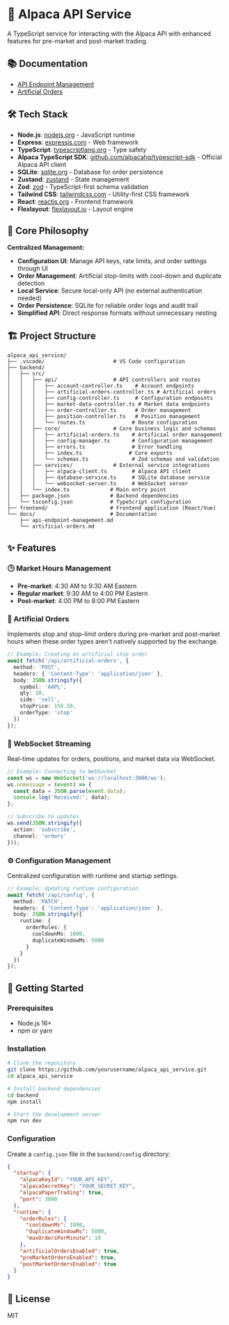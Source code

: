 # 🦙 Alpaca API Service

A TypeScript service for interacting with the Alpaca API with enhanced features for pre-market and post-market trading.

## 📚 Documentation

- [API Endpoint Management](./docs/api-endpoint-management.md)
- [Artificial Orders](./docs/artificial-orders.md)

## 🛠️ Tech Stack

- **Node.js**: [nodejs.org](https://nodejs.org) - JavaScript runtime
- **Express**: [expressjs.com](https://expressjs.com) - Web framework
- **TypeScript**: [typescriptlang.org](https://www.typescriptlang.org) - Type safety
- **Alpaca TypeScript SDK**: [github.com/alpacahq/typescript-sdk](https://github.com/alpacahq/typescript-sdk) - Official Alpaca API client
- **SQLite**: [sqlite.org](https://www.sqlite.org) - Database for order persistence
- **Zustand**: [zustand](https://github.com/pmndrs/zustand) - State management
- **Zod**: [zod](https://github.com/colinhacks/zod) - TypeScript-first schema validation
- **Tailwind CSS**: [tailwindcss.com](https://tailwindcss.com) - Utility-first CSS framework
- **React**: [reactjs.org](https://reactjs.org) - Frontend framework
- **Flexlayout**: [flexlayout.io](https://flexlayout.io) - Layout engine

## 🎯 Core Philosophy

**Centralized Management:**
- **Configuration UI**: Manage API keys, rate limits, and order settings through UI
- **Order Management**: Artificial stop-limits with cool-down and duplicate detection
- **Local Service**: Secure local-only API (no external authentication needed)
- **Order Persistence**: SQLite for reliable order logs and audit trail
- **Simplified API**: Direct response formats without unnecessary nesting

## 🏗️ Project Structure

```
alpaca_api_service/
├── .vscode/                      # VS Code configuration
├── backend/
│   ├── src/
│   │   ├── api/                  # API controllers and routes
│   │   │   ├── account-controller.ts    # Account endpoints
│   │   │   ├── artificial-orders-controller.ts # Artificial orders
│   │   │   ├── config-controller.ts     # Configuration endpoints
│   │   │   ├── market-data-controller.ts # Market data endpoints
│   │   │   ├── order-controller.ts      # Order management
│   │   │   ├── position-controller.ts   # Position management
│   │   │   └── routes.ts               # Route configuration
│   │   ├── core/                 # Core business logic and schemas
│   │   │   ├── artificial-orders.ts    # Artificial order management
│   │   │   ├── config-manager.ts       # Configuration management
│   │   │   ├── errors.ts               # Error handling
│   │   │   ├── index.ts               # Core exports
│   │   │   └── schemas.ts              # Zod schemas and validation
│   │   ├── services/             # External service integrations
│   │   │   ├── alpaca-client.ts        # Alpaca API client
│   │   │   ├── database-service.ts     # SQLite database service
│   │   │   └── websocket-server.ts     # WebSocket server
│   │   └── index.ts             # Main entry point
│   ├── package.json             # Backend dependencies
│   └── tsconfig.json            # TypeScript configuration
├── frontend/                    # Frontend application (React/Vue)
└── docs/                        # Documentation
    ├── api-endpoint-management.md
    └── artificial-orders.md
```

## ✨ Features

### 🕒 Market Hours Management

- **Pre-market**: 4:30 AM to 9:30 AM Eastern
- **Regular market**: 9:30 AM to 4:00 PM Eastern
- **Post-market**: 4:00 PM to 8:00 PM Eastern

### 🛑 Artificial Orders

Implements stop and stop-limit orders during pre-market and post-market hours when these order types aren't natively supported by the exchange.

```typescript
// Example: Creating an artificial stop order
await fetch('/api/artificial-orders', {
  method: 'POST',
  headers: { 'Content-Type': 'application/json' },
  body: JSON.stringify({
    symbol: 'AAPL',
    qty: 10,
    side: 'sell',
    stopPrice: 150.50,
    orderType: 'stop'
  })
});
```

### 🔄 WebSocket Streaming

Real-time updates for orders, positions, and market data via WebSocket.

```typescript
// Example: Connecting to WebSocket
const ws = new WebSocket('ws://localhost:3000/ws');
ws.onmessage = (event) => {
  const data = JSON.parse(event.data);
  console.log('Received:', data);
};

// Subscribe to updates
ws.send(JSON.stringify({
  action: 'subscribe',
  channel: 'orders'
}));
```

### ⚙️ Configuration Management

Centralized configuration with runtime and startup settings.

```typescript
// Example: Updating runtime configuration
await fetch('/api/config', {
  method: 'PATCH',
  headers: { 'Content-Type': 'application/json' },
  body: JSON.stringify({
    runtime: {
      orderRules: {
        cooldownMs: 1000,
        duplicateWindowMs: 5000
      }
    }
  })
});
```

## 🚀 Getting Started

### Prerequisites

- Node.js 16+
- npm or yarn

### Installation

```bash
# Clone the repository
git clone https://github.com/yourusername/alpaca_api_service.git
cd alpaca_api_service

# Install backend dependencies
cd backend
npm install

# Start the development server
npm run dev
```

### Configuration

Create a `config.json` file in the `backend/config` directory:

```json
{
  "startup": {
    "alpacaKeyId": "YOUR_API_KEY",
    "alpacaSecretKey": "YOUR_SECRET_KEY",
    "alpacaPaperTrading": true,
    "port": 3000
  },
  "runtime": {
    "orderRules": {
      "cooldownMs": 1000,
      "duplicateWindowMs": 5000,
      "maxOrdersPerMinute": 10
    },
    "artificialOrdersEnabled": true,
    "preMarketOrdersEnabled": true,
    "postMarketOrdersEnabled": true
  }
}
```

## 📝 License

MIT
